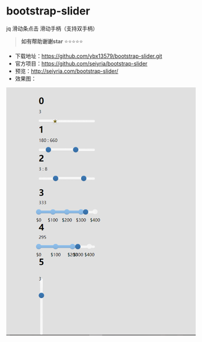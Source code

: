 # bootstrap-slider
jq 滑动条点击 滑动手柄（支持双手柄）
 
> **如有帮助谢谢star**   :star::star::star::star::star: 
 
 - 下载地址：https://github.com/ybx13579/bootstrap-slider.git 
 - 官方项目：https://github.com/seiyria/bootstrap-slider 
 - 预览：http://seiyria.com/bootstrap-slider/
 - 效果图：
 <img src="show/1.png">
